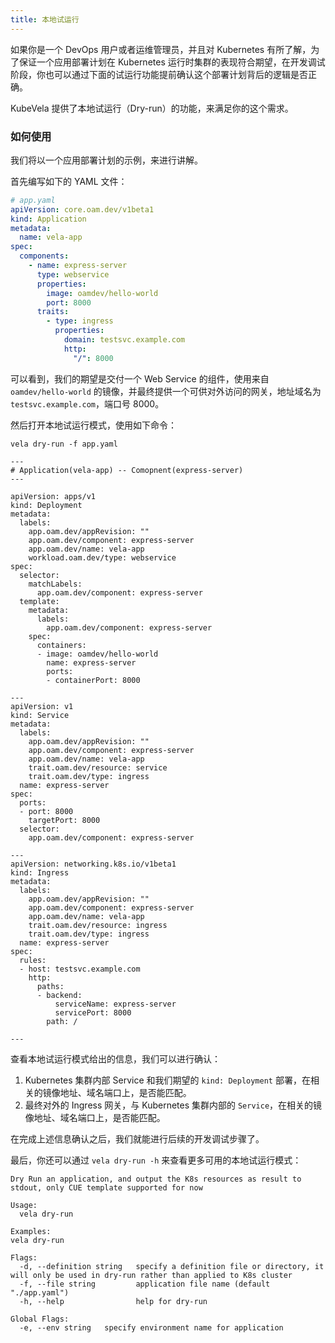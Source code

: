 ```yaml
---
title: 本地试运行
---
```


如果你是一个 DevOps 用户或者运维管理员，并且对 Kubernetes 有所了解，为了保证一个应用部署计划在 Kubernetes 运行时集群的表现符合期望，在开发调试阶段，你也可以通过下面的试运行功能提前确认这个部署计划背后的逻辑是否正确。

KubeVela 提供了本地试运行（Dry-run）的功能，来满足你的这个需求。

### 如何使用

我们将以一个应用部署计划的示例，来进行讲解。

首先编写如下的 YAML 文件：

```yaml
# app.yaml
apiVersion: core.oam.dev/v1beta1
kind: Application
metadata:
  name: vela-app
spec:
  components:
    - name: express-server
      type: webservice
      properties:
        image: oamdev/hello-world
        port: 8000
      traits:
        - type: ingress
          properties:
            domain: testsvc.example.com
            http:
              "/": 8000
```

可以看到，我们的期望是交付一个 Web Service 的组件，使用来自 `oamdev/hello-world` 的镜像，并最终提供一个可供对外访问的网关，地址域名为 `testsvc.example.com`，端口号 8000。

然后打开本地试运行模式，使用如下命令：

```shell
vela dry-run -f app.yaml
```
```console
---
# Application(vela-app) -- Comopnent(express-server)
---

apiVersion: apps/v1
kind: Deployment
metadata:
  labels:
    app.oam.dev/appRevision: ""
    app.oam.dev/component: express-server
    app.oam.dev/name: vela-app
    workload.oam.dev/type: webservice
spec:
  selector:
    matchLabels:
      app.oam.dev/component: express-server
  template:
    metadata:
      labels:
        app.oam.dev/component: express-server
    spec:
      containers:
      - image: oamdev/hello-world
        name: express-server
        ports:
        - containerPort: 8000

---
apiVersion: v1
kind: Service
metadata:
  labels:
    app.oam.dev/appRevision: ""
    app.oam.dev/component: express-server
    app.oam.dev/name: vela-app
    trait.oam.dev/resource: service
    trait.oam.dev/type: ingress
  name: express-server
spec:
  ports:
  - port: 8000
    targetPort: 8000
  selector:
    app.oam.dev/component: express-server

---
apiVersion: networking.k8s.io/v1beta1
kind: Ingress
metadata:
  labels:
    app.oam.dev/appRevision: ""
    app.oam.dev/component: express-server
    app.oam.dev/name: vela-app
    trait.oam.dev/resource: ingress
    trait.oam.dev/type: ingress
  name: express-server
spec:
  rules:
  - host: testsvc.example.com
    http:
      paths:
      - backend:
          serviceName: express-server
          servicePort: 8000
        path: /

---
```

查看本地试运行模式给出的信息，我们可以进行确认：

1. Kubernetes 集群内部 Service 和我们期望的 `kind: Deployment` 部署，在相关的镜像地址、域名端口上，是否能匹配。
2. 最终对外的 Ingress 网关，与 Kubernetes 集群内部的 `Service`，在相关的镜像地址、域名端口上，是否能匹配。

在完成上述信息确认之后，我们就能进行后续的开发调试步骤了。

最后，你还可以通过 `vela dry-run -h` 来查看更多可用的本地试运行模式：

```
Dry Run an application, and output the K8s resources as result to stdout, only CUE template supported for now

Usage:
  vela dry-run

Examples:
vela dry-run

Flags:
  -d, --definition string   specify a definition file or directory, it will only be used in dry-run rather than applied to K8s cluster
  -f, --file string         application file name (default "./app.yaml")
  -h, --help                help for dry-run

Global Flags:
  -e, --env string   specify environment name for application
```
